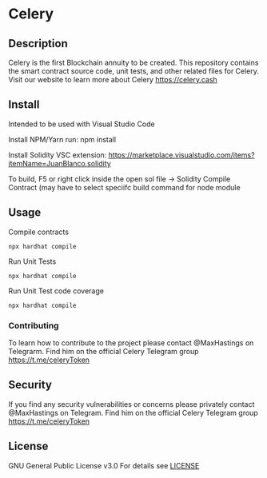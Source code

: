 # Celery

## Description

Celery is the first Blockchain annuity to be created. This repository contains the smart contract source code, unit tests, and other related files for Celery. Visit our website to learn more about Celery https://celery.cash

## Install

Intended to be used with Visual Studio Code

Install NPM/Yarn
run: npm install

Install Solidity VSC extension: https://marketplace.visualstudio.com/items?itemName=JuanBlanco.solidity

To build, F5 or right click inside the open sol file -> Solidity Compile Contract (may have to select speciifc build command for node module

## Usage

Compile contracts

```shell
npx hardhat compile
```

Run Unit Tests

```shell
npx hardhat compile
```

Run Unit Test code coverage

```shell
npx hardhat compile
```

### Contributing

To learn how to contribute to the project please contact @MaxHastings on Telegrarm. Find him on the official Celery Telegram group https://t.me/celeryToken

## Security

If you find any security vulnerabilities or concerns please privately contact @MaxHastings on Telegram. Find him on the official Celery Telegram group https://t.me/celeryToken

## License

GNU General Public License v3.0
For details see [LICENSE](/LICENSE)
